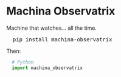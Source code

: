 # Machina Observatrix
Machine that watches... all the time.
<pre>
  pip install machina-observatrix
</pre>
Then:
```Python
  # Python
  import machina_observatrix
```
